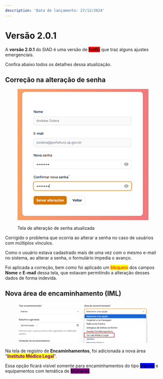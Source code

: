 ```yaml
---
description: 'Data de lançamento: 27/12/2024'
---
```


# Versão 2.0.1

A **versão 2.0.1** do SIAD é uma versão de <mark style="background-color:red;">hotfix</mark> que traz alguns ajustes emergenciais.

Confira abaixo todos os detalhes dessa atualização.

## Correção na alteração de senha

<figure><img src="../../.gitbook/assets/image (5) (1) (1).png" alt=""><figcaption><p>Tela de alteração de senha atualizada</p></figcaption></figure>

Corrigido o problema que ocorria ao alterar a senha no caso de usuários com múltiplos vínculos.

Como o usuário estava cadastrado mais de uma vez com o mesmo e-mail no sistema, ao alterar a senha, o formulário impedia o avanço.

Foi aplicada a correção, bem como foi aplicado um <mark style="color:red;">bloqueio</mark> dos campos **Nome** e **E-mail** dessa tela, que estavam permitindo a alteração desses dados de forma indevida.

## Nova área de encaminhamento (IML)

<figure><img src="../../.gitbook/assets/image (1) (1) (1) (1) (1) (1) (1) (1) (1) (1).png" alt=""><figcaption></figcaption></figure>

Na tela de registro de **Encaminhamentos**, foi adicionada a nova área "<mark style="color:purple;">**Instituto Médico Legal**</mark>".

Essa opção ficará visível somente para encaminhamentos do tipo <mark style="background-color:blue;">Interno</mark> e equipamentos com temática de <mark style="background-color:purple;">Mulheres</mark>.
